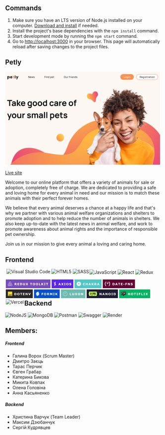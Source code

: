 ## Commands

1. Make sure you have an LTS version of Node.js installed on your computer.
   [Download and install](https://nodejs.org/en/) if needed.
2. Install the project's base dependencies with the `npm install` command.
3. Start development mode by running the `npm start` command.
4. Go to [http://localhost:3000](http://localhost:3000) in your browser. This
   page will automatically reload after saving changes to the project files.

## Petly

<!-- [![Homepage](/Home.jpg "Petly")](https://team-project-pet-support.vercel.app/) -->
<img src="/Home.jpg" width="500"  />

[Live site](https://team-project-pet-support.vercel.app/)

Welcome to our online platform that offers a variety of animals for sale or adoption, completely free of charge. We are dedicated to providing a safe and loving home for every animal in need and our mission is to match these animals with their perfect forever homes.

We believe that every animal deserves a chance at a happy life and that's why we partner with various animal welfare organizations and shelters to promote adoption and to help reduce the number of animals in shelters. We also keep up-to-date with the latest news in animal welfare, and work to promote awareness about animal rights and the importance of responsible pet ownership.

Join us in our mission to give every animal a loving and caring home.

<!-- ### Languages and Tools: -->

<!-- <img align="left" alt="Visual Studio Code" width="26px" src="https://cdn.jsdelivr.net/gh/devicons/devicon/icons/vscode/vscode-original.svg" style="padding-right:10px;" />
<img align="left" alt="HTML5" width="26px" src="https://cdn.jsdelivr.net/gh/devicons/devicon/icons/html5/html5-original.svg" style="padding-right:10px;" />
<img align="left" alt="CSS3" width="26px" src="https://cdn.jsdelivr.net/gh/devicons/devicon/icons/css3/css3-original.svg" style="padding-right:10px;" />
<img align="left" alt="Sass" width="26px" src="https://cdn.jsdelivr.net/gh/devicons/devicon/icons/sass/sass-original.svg" style="padding-right:10px;" />
<img align="left" alt="JavaScript" width="26px" src="https://cdn.jsdelivr.net/gh/devicons/devicon/icons/javascript/javascript-original.svg" style="padding-right:10px;" />
<img align="left" alt="React" width="26px" src="https://cdn.jsdelivr.net/gh/devicons/devicon/icons/react/react-original.svg" style="padding-right:10px;" />
<img align="left" alt="Node.js" width="26px" src="https://cdn.jsdelivr.net/gh/devicons/devicon/icons/nodejs/nodejs-original.svg" style="padding-right:10px;" />
<img align="left" alt="MongoDB" width="26px" src="https://cdn.jsdelivr.net/gh/devicons/devicon/icons/mongodb/mongodb-original.svg" style="padding-right:10px;" />
<img align="left" alt="Git" width="26px" src="https://cdn.jsdelivr.net/gh/devicons/devicon/icons/git/git-original.svg" style="padding-right:10px;" />
<img align="left" alt="GitHub" width="26px" src="https://user-images.githubusercontent.com/3369400/139447912-e0f43f33-6d9f-45f8-be46-2df5bbc91289.png#gh-dark-mode-only" style="padding-right:10px;" />
<img align="left" alt="GitHub" width="26px" src="https://user-images.githubusercontent.com/3369400/139448065-39a229ba-4b06-434b-bc67-616e2ed80c8f.png#gh-light-mode-only" style="padding-right:10px;" /> -->

<!-- ![Logo](https://user-images.githubusercontent.com/3369400/139447912-e0f43f33-6d9f-45f8-be46-2df5bbc91289.png#gh-dark-mode-only)
![Logo](https://user-images.githubusercontent.com/3369400/139448065-39a229ba-4b06-434b-bc67-616e2ed80c8f.png#gh-light-mode-only) -->

## Frontend

<img align="left" alt="Visual Studio Code" height="28px" src="https://img.shields.io/badge/Visual%20Studio%20Code-0078d7.svg?style=for-the-badge&logo=visual-studio-code&logoColor=white" style="padding-left: 4px; padding-bottom: 4px;" /> 
<img align="left" alt="HTML5" height="28px" src="https://img.shields.io/badge/html5-%23E34F26.svg?style=for-the-badge&logo=html5&logoColor=white" style="padding-left: 4px;" /> 
<img align="left" alt="SASS" height="28px" src="https://img.shields.io/badge/SASS-hotpink.svg?style=for-the-badge&logo=SASS&logoColor=white" style="padding-left: 4px;" /> 
<img align="left" alt="JavaScript" height="28px" src="https://img.shields.io/badge/javascript-%23323330.svg?style=for-the-badge&logo=javascript&logoColor=%23F7DF1E" style="padding: 2px;" /> 
<img align="left" alt="React" height="28px" src="https://img.shields.io/badge/react-%2320232a.svg?style=for-the-badge&logo=react&logoColor=%2361DAFB" style="padding: 2px;" /> 
<img align="left" alt="Redux" height="28px" src="https://img.shields.io/badge/redux-%23593d88.svg?style=for-the-badge&logo=redux&logoColor=white" style="padding: 2px;" /> 
<img align="left" alt="Redux toolkit" height="28px" src="./logo_redux_toolkit.svg" style="padding: 2px;" /> 
<img align="left" alt="Axios" height="28px" src="./logo_axios.svg" style="padding: 2px;" /> 
<img align="left" alt="Chakra" height="28px" src="./logo_chakra.svg" style="padding: 2px;" /> 
<img align="left" alt="date-fns" height="28px" src="./logo_date-fns.svg" style="padding:2px;" /> 
<img align="left" alt="dotenv" height="28px" src="./logo_dotenv.svg" style="padding: 2px;" /> 
<img align="left" alt="formik" height="28px" src="./logo_formik.svg" style="padding: 2px;" /> 
<img align="left" alt="luxon" height="28px" src="./logo_luxon.svg" style="padding: 2px;" /> 
<img align="left" alt="nanoid" height="28px" src="./logo_nanoid.svg" style="padding: 2px;" /> 
<img align="left" alt="notiflix" height="28px" src="./logo_notiflix.svg" style="padding: 2px;" /> 
<img align="left" alt="Vercel" height="28px" src="https://img.shields.io/badge/vercel-%23000000.svg?style=for-the-badge&logo=vercel&logoColor=white" style="padding: 2px;" />

</br>
</br>
</br>
</br>

<!-- - react-icons (нужно удалить, не используется)
- svgo (возможно нужно удалить, не используется) -->

## Backend

![NodeJS](https://img.shields.io/badge/node.js-6DA55F?style=for-the-badge&logo=node.js&logoColor=white) ![MongoDB](https://img.shields.io/badge/MongoDB-%234ea94b.svg?style=for-the-badge&logo=mongodb&logoColor=white) ![Postman](https://img.shields.io/badge/Postman-FF6C37?style=for-the-badge&logo=postman&logoColor=white) ![Swagger](https://img.shields.io/badge/-Swagger-%23Clojure?style=for-the-badge&logo=swagger&logoColor=white) ![Render](https://img.shields.io/badge/Render-%46E3B7.svg?style=for-the-badge&logo=render&logoColor=white)

<!-- ![Git](https://img.shields.io/badge/git-%23F05033.svg?style=for-the-badge&logo=git&logoColor=white) ![GitHub](https://img.shields.io/badge/github-%23121011.svg?style=for-the-badge&logo=github&logoColor=white) -->

## Members:

##### Frontend

- Галина Ворох (Scrum Master)
- Дмитро Заєць
- Тарас Перчик
- Євген Грабар
- Катерина Бикова
- Микита Ковпак
- Олена Головіна
- Анна Касьяненко

##### Backend

- Христина Варчук (Team Leader)
- Максим Дзюбанчук
- Сергій Кудрявцев
